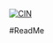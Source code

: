 [![CIN](https://github.com/IbrahimAbduqani/webtec/actions/workflows/tests.yml/badge.svg)](https://github.com/IbrahimAbduqani/webtec/actions/workflows/tests.yml)

#ReadMe

